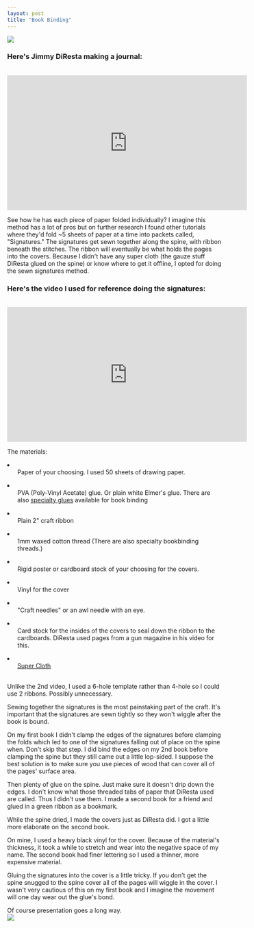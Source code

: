 ```yaml
---
layout: post
title: "Book Binding"
---
```


<img src="http://nsiemer.github.io/media/IMG_4070.JPG"><br>


<h3>Here's Jimmy DiResta making a journal:</h3><br>
<iframe width="560" height="315" src="https://www.youtube.com/embed/afeLi1KbyYg" frameborder="0" allowfullscreen></iframe><br>

See how he has each piece of paper folded individually? I imagine this method has a lot of pros but on further research I found other tutorials where they'd fold ~5 sheets of paper at a time into packets called, "Signatures." The signatures get sewn together along the spine, with ribbon beneath the stitches. The ribbon will eventually be what holds the pages into the covers. Because I didn't have any super cloth (the gauze stuff DiResta glued on the spine) or know where to get it offline, I opted for doing the sewn signatures method.
<h3>Here's the video I used for reference doing the signatures:</h3><br>

<iframe width="560" height="315" src="https://www.youtube.com/embed/hsa8h3JPUBw" frameborder="0" allowfullscreen></iframe><br>

The materials:
<li>
  <ul>Paper of your choosing. I used 50 sheets of drawing paper.</ul></li>
<li>
  <ul>PVA (Poly-Vinyl Acetate) glue. Or plain white Elmer's glue. There are also <a href="http://www.amazon.com/gp/product/B0025TZ26Q/ref=oh_aui_detailpage_o02_s00?ie=UTF8&psc=1" target="_blank">specialty glues</a> available for book binding</ul>
<li>
  <ul>Plain 2" craft ribbon</ul>
</li><li>
  <ul>1mm waxed cotton thread (There are also specialty bookbinding threads.)</ul>
</li><li>
  <ul>Rigid poster or cardboard stock of your choosing for the covers.</ul>
</li><li>
  <ul>Vinyl for the cover</ul>
</li><li>
  <ul>"Craft needles" or an awl needle with an eye.</ul>
</li><li>
  <ul>Card stock for the insides of the covers to seal down the ribbon to the cardboards. DiResta used pages from a gun magazine in his video for this.</ul>
</li><li>
  <ul><a href="http://www.amazon.com/gp/product/B0007LS8G0/ref=oh_aui_detailpage_o02_s00?ie=UTF8&psc=1" target="_blank">Super Cloth</a></ul>
</li>
<br>
Unlike the 2nd video, I used a 6-hole template rather than 4-hole so I could use 2 ribbons. Possibly unnecessary.

Sewing together the signatures is the most painstaking part of the craft. It's important that the signatures are sewn tightly so they won't wiggle after the book is bound.

On my first book I didn't clamp the edges of the signatures before clamping the folds which led to one of the signatures falling out of place on the spine when. Don't skip that step. I did bind the edges on my 2nd book before clamping the spine but they still came out a little lop-sided. I suppose the best solution is to make sure you use pieces of wood that can cover all of the pages' surface area.

Then plenty of glue on the spine. Just make sure it doesn't drip down the edges. I don't know what those threaded tabs of paper that DiResta used are called. Thus I didn't use them. I made a second book for a friend and glued in a green ribbon as a bookmark.

While the spine dried, I made the covers just as DiResta did. I got a little more elaborate on the second book.

On mine, I used a heavy black vinyl for the cover. Because of the material's thickness, it took a while to stretch and wear into the negative space of my name. The second book had finer lettering so I used a thinner, more expensive material.

Gluing the signatures into the cover is a little tricky. If you don't get the spine snugged to the spine cover all of the pages will wiggle in the cover. I wasn't very cautious of this on my first book and I imagine the movement will one day wear out the glue's bond.

Of course presentation goes a long way.<br>
<img src="http://nsiemer.github.io/media/IMG_4116.jpg">
